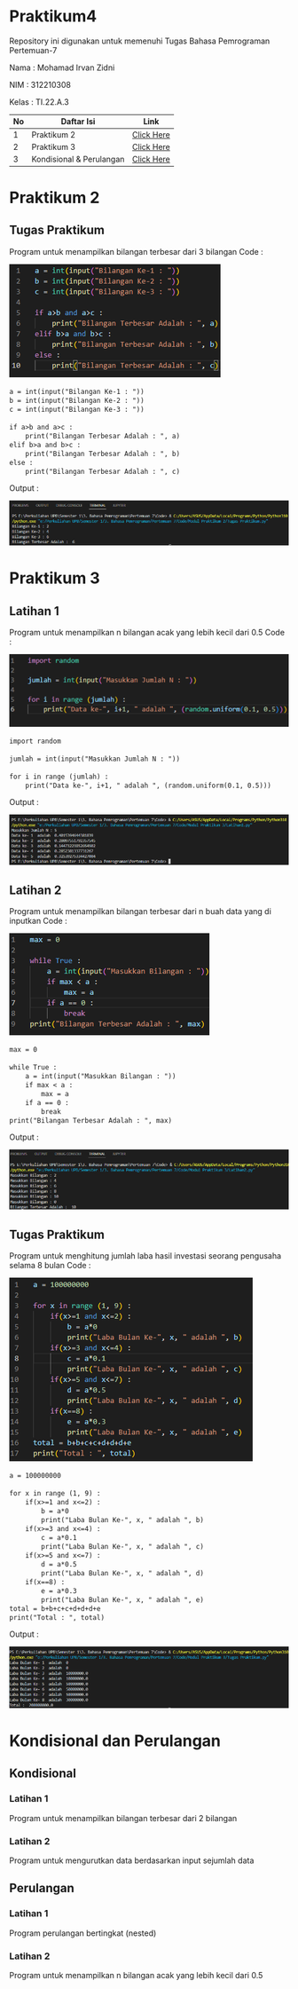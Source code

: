 # Praktikum4
Repository ini digunakan untuk memenuhi Tugas Bahasa Pemrograman Pertemuan-7

Nama    : Mohamad Irvan Zidni

NIM     : 312210308

Kelas   : TI.22.A.3

| No | Daftar Isi | Link |
| -- | ---------- | ---- |
| 1 | Praktikum 2 | [Click Here](https://github.com/MohamadIrvanZidni/Praktikum4/blob/main/README.md#praktikum-2) |
| 2 | Praktikum 3 | [Click Here](https://github.com/MohamadIrvanZidni/Praktikum4/blob/main/README.md#praktikum-3) |
| 3 | Kondisional & Perulangan | [Click Here](https://github.com/MohamadIrvanZidni/Praktikum4/blob/main/README.md#kondisional-dan-perulangan) |

# Praktikum 2
## Tugas Praktikum
Program untuk menampilkan bilangan terbesar dari 3 bilangan
Code :

![Code](Foto/Code_Praktikum2.png)

    a = int(input("Bilangan Ke-1 : "))
    b = int(input("Bilangan Ke-2 : "))
    c = int(input("Bilangan Ke-3 : "))

    if a>b and a>c :
        print("Bilangan Terbesar Adalah : ", a)
    elif b>a and b>c :
        print("Bilangan Terbesar Adalah : ", b)
    else :
        print("Bilangan Terbesar Adalah : ", c)
Output :

![Output](Foto/Output_Praktikum2.png)

# Praktikum 3
## Latihan 1
Program untuk menampilkan n bilangan acak yang lebih kecil dari 0.5
Code :

![Code](Foto/Code_Latihan1_Praktikum3.png)

    import random

    jumlah = int(input("Masukkan Jumlah N : "))

    for i in range (jumlah) :
        print("Data ke-", i+1, " adalah ", (random.uniform(0.1, 0.5)))    
Output :

![Output](Foto/Output_Latihan1_Praktikum3.png)

## Latihan 2
Program untuk menampilkan bilangan terbesar dari n buah data yang di inputkan
Code :

![Code](Foto/Code_Latihan2_Praktikum3.png)

    max = 0

    while True :
        a = int(input("Masukkan Bilangan : "))
        if max < a :
            max = a
        if a == 0 :
            break
    print("Bilangan Terbesar Adalah : ", max)

Output :

![Output](Foto/Output_Latihan2_Praktikum3.png)

## Tugas Praktikum 
Program untuk menghitung jumlah laba hasil investasi seorang pengusaha selama 8 bulan
Code :

![Code](Foto/Code_Praktikum3.png)

    a = 100000000

    for x in range (1, 9) :
        if(x>=1 and x<=2) :
            b = a*0
            print("Laba Bulan Ke-", x, " adalah ", b)
        if(x>=3 and x<=4) :
            c = a*0.1
            print("Laba Bulan Ke-", x, " adalah ", c)
        if(x>=5 and x<=7) :
            d = a*0.5
            print("Laba Bulan Ke-", x, " adalah ", d)
        if(x==8) :
            e = a*0.3
            print("Laba Bulan Ke-", x, " adalah ", e)
    total = b+b+c+c+d+d+d+e
    print("Total : ", total)

Output :

![Output](Foto/Output_Praktikum3.png)

# Kondisional dan Perulangan
## Kondisional
### Latihan 1
Program untuk menampilkan bilangan terbesar dari 2 bilangan
### Latihan 2
Program untuk mengurutkan data berdasarkan input sejumlah data
## Perulangan
### Latihan 1
Program perulangan bertingkat (nested)
### Latihan 2
Program untuk menampilkan n bilangan acak yang lebih kecil dari 0.5

